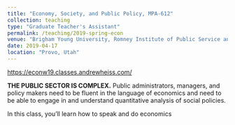 ```yaml
---
title: "Economy, Society, and Public Policy, MPA-612"
collection: teaching
type: "Graduate Teacher's Assistant"
permalink: /teaching/2019-spring-econ
venue: "Brigham Young University, Romney Institute of Public Service and Ethics"
date: 2019-04-17
location: "Provo, Utah"
---
```


https://econw19.classes.andrewheiss.com/  

**THE PUBLIC SECTOR IS COMPLEX.** Public administrators, managers, and policy makers need to be fluent in the language of economics and need to be able to engage in and understand quantitative analysis of social policies.

In this class, you’ll learn how to speak and do economics
